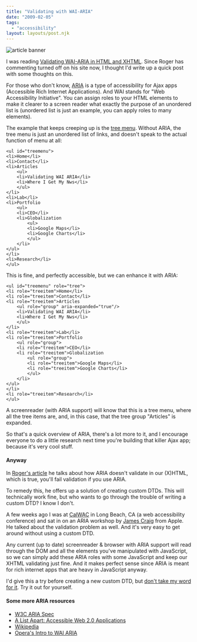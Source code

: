 ```yaml
---
title: "Validating with WAI-ARIA"
date: "2009-02-05"
tags:
  - "accessibility"
layout: layouts/post.njk
---
```


![article banner](images/validating-aria.jpg)

I was reading [Validating WAI-ARIA in HTML and XHTML](http://www.456bereastreet.com/archive/200902/validating_wai-aria_in_html_and_xhtml/). Since Roger has commenting turned off on his site now, I thought I'd write up a quick post with some thoughts on this.

For those who don't know, [ARIA](http://www.w3.org/WAI/intro/aria) is a type of accessibility for Ajax apps (Accessible Rich Internet Applications). And WAI stands for "Web Accessibility Initiative". You can assign roles to your HTML elements to make it clearer to a screen reader what exactly the purpose of an unordered list is (unordered list is just an example, you can apply roles to many elements).

The example that keeps creeping up is the [tree menu](http://www.dynamicdrive.com/dynamicindex1/navigate1.htm). Without ARIA, the tree menu is just an unordered list of links, and doesn't speak to the actual function of menu at all:

```
<ul id="treemenu">
<li>Home</li>
<li>Contact</li>
<li>Articles
	<ul>
	<li>Validating WAI ARIA</li>
	<li>Where I Get My Nws</li>
	</ul>
</li>
<li>Lab</li>
<li>Portfolio
	<ul>
	<li>CEO</li>
	<li>Globalization
		<ul>
		<li>Google Maps</li>
		<li>Google Charts</li>
		</ul>
	</li>
</ul>
</li>
<li>Research</li>
</ul>
```

This is fine, and perfectly accessible, but we can enhance it with ARIA:

```
<ul id="treemenu" role="tree">
<li role="treeitem">Home</li>
<li role="treeitem">Contact</li>
<li role="treeitem">Articles
	<ul role="group" aria-expanded="true"/>
	<li>Validating WAI ARIA</li>
	<li>Where I Get My Nws</li>
	</ul>
</li>
<li role="treeitem">Lab</li>
<li role="treeitem">Portfolio
	<ul role="group">
	<li role="treeitem">CEO</li>
	<li role="treeitem">Globalization
		<ul role="group">
		<li role="treeitem">Google Maps</li>
		<li role="treeitem">Google Charts</li>
		</ul>
	</li>
</ul>
</li>
<li role="treeitem">Research</li>
</ul>
```

A screenreader (with ARIA support) will know that this is a tree menu, where all the tree items are, and, in this case, that the tree group "Articles" is expanded.

So that's a quick overview of ARIA, there's a lot more to it, and I encourage everyone to do a little research next time you're building that killer Ajax app; because it's very cool stuff.

#### Anyway

In [Roger's article](http://www.456bereastreet.com/archive/200902/validating_wai-aria_in_html_and_xhtml/) he talks about how ARIA doesn't validate in our (X)HTML, which is true, you'll fail validation if you use ARIA.

To remedy this, he offers up a solution of creating custom DTDs. This will technically work fine, but who wants to go through the trouble of writing a custom DTD? I know I don't.

A few weeks ago I was at [CalWAC](http://www.knowbility.org/calwac/) in Long Beach, CA (a web accessibility conference) and sat in on an ARIA workshop by [James Craig](http://twitter.com/cookiecrook) from Apple. He talked about the validation problem as well. And it's very easy to get around without using a custom DTD.

Any current (up to date) screenreader & browser with ARIA support will read through the DOM and all the elements you've manipulated with JavaScript, so we can simply add these ARIA roles with some JavaScript and keep our XHTML validating just fine. And it makes perfect sense since ARIA is meant for rich internet apps that are heavy in JavaScript anyway.

I'd give this a try before creating a new custom DTD, but [don't take my word for it](http://en.wikipedia.org/wiki/Reading_Rainbow). Try it out for yourself.

#### Some more ARIA resources

- [W3C ARIA Spec](http://www.w3.org/TR/wai-aria/)
- [A List Apart: Accessible Web 2.0 Applications](http://www.alistapart.com/articles/waiaria)
- [Wikipedia](http://en.wikipedia.org/wiki/WAI-ARIA)
- [Opera's Intro to WAI ARIA](http://dev.opera.com/articles/view/introduction-to-wai-aria/)
